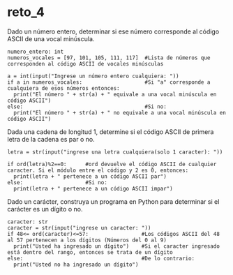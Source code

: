 # reto_4

Dado un número entero, determinar si ese número corresponde al código ASCII de una vocal minúscula.
```
numero_entero: int
numeros_vocales = [97, 101, 105, 111, 117]  #Lista de números que corresponden al código ASCII de vocales minúsculas

a = int(input("Ingrese un número entero cualquiera: "))
if a in numeros_vocales:                    #Si "a" corresponde a cualquiera de esos números entonces:
  print("El número " + str(a) + " equivale a una vocal minúscula en código ASCII")
else:                                       #Si no:
  print("El número " + str(a) + " no equivale a una vocal minúscula en código ASCII")
```
Dada una cadena de longitud 1, determine si el código ASCII de primera letra de la cadena es par o no.

```letra: str
letra = str(input("ingrese una letra cualquiera(solo 1 caracter): "))

if ord(letra)%2==0:      #ord devuelve el código ASCII de cualquier caracter. Si el módulo entre el código y 2 es 0, entonces:
  print(letra + " pertenece a un código ASCII par")
else:                    #Si no:
  print(letra + " pertenece a un código ASCII impar")
```
     
Dado un carácter, construya un programa en Python para determinar si el carácter es un dígito o no.

```
caracter: str
caracter = str(input("ingrese un caracter: "))
if 48<= ord(caracter)<=57:                 #Los códigos ASCII del 48 al 57 pertenecen a los dígitos (Números del 0 al 9)
  print("Usted ha ingresado un dígito")    #Si el caracter ingresado está dentro del rango, entonces se trata de un dígito
else:                                      #De lo contrario:
  print("Usted no ha ingresado un dígito")
```
     

